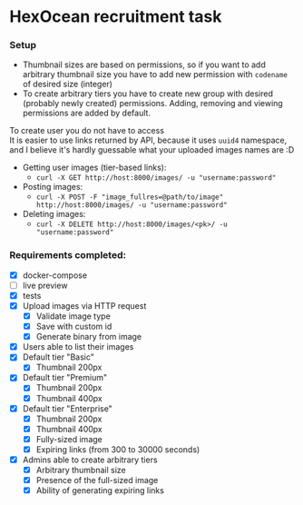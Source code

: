 # HexOcean recruitment task

### Setup
- Thumbnail sizes are based on permissions, so if you want to add arbitrary thumbnail size you have to add new permission with `codename` of desired size (integer)
- To create arbitrary tiers you have to create new group with desired (probably newly created) permissions. Adding, removing and viewing permissions are added by default.

To create user you do not have to access  
It is easier to use links returned by API, because it uses `uuid4` namespace, and I believe it's hardly guessable what your uploaded images names are :D
- Getting user images (tier-based links):
  - `curl -X GET http://host:8000/images/ -u "username:password"`
- Posting images:
  - `curl -X POST -F "image_fullres=@path/to/image" http://host:8000/images/ -u "username:password"`
- Deleting images:
  - `curl -X DELETE http://host:8000/images/<pk>/ -u "username:password"`


### Requirements completed:
- [x] docker-compose
- [ ] live preview
- [x] tests
- [x] Upload images via HTTP request
  - [x] Validate image type
  - [x] Save with custom id
  - [x] Generate binary from image
- [x] Users able to list their images
- [x] Default tier "Basic"
  - [x] Thumbnail 200px
- [x] Default tier "Premium"
  - [x] Thumbnail 200px
  - [x] Thumbnail 400px
- [x] Default tier "Enterprise"
  - [x] Thumbnail 200px
  - [x] Thumbnail 400px
  - [x] Fully-sized image
  - [x] Expiring links (from 300 to 30000 seconds)
- [x] Admins able to create arbitrary tiers
  - [x] Arbitrary thumbnail size
  - [x] Presence of the full-sized image
  - [x] Ability of generating expiring links